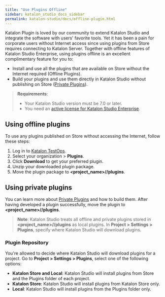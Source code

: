 ```yaml
---
title: "Use Plugins Offline"
sidebar: katalon_studio_docs_sidebar
permalink: katalon-studio/docs/offline-plugin.html
---
```

Katalon Plugin is loved by our community to extend Katalon Studio and integrate the software with users' favorite tools. Yet it has been a pain for corporate users without Internet access since using plugins from Store requires connecting to Katalon Server. Together with offline features of Katalon Studio Enterprise, using plugins offline is an excellent complimentary feature for you to:

* Install and use all the plugins that are available on Store without the Internet required (Offline Plugins).
* Build your plugins and use them directly in Katalon Studio without publishing on Store ([Private Plugins](https://docs.katalon.com/katalon-studio/docs/private-plugins.html)).

> **Requirements**:
>
> * Your Katalon Studio version must be 7.0 or later.
> * You need an [active license for Katalon Studio Enterprise](https://docs.katalon.com/katalon-studio/docs/license.html#paid-license).

## Using offline plugins

To use any plugins published on Store without accessing the Internet, follow these steps:

1. Log in to [Katalon TestOps](https://analytics.katalon.com/home).
2. Select your organization > **Plugins**.
3. Click **Download** to get your preferred plugin.
4. Unzip your downloaded plugin package.
5. Move the plugin package to **<project_name>//plugins**.

## Using private plugins

You can learn more about [Private Plugins](https://docs.katalon.com/katalon-studio/docs/private-plugins.html) and how to build them. After having developed a plugin successfully, move the plugin to **<project_name>//plugins**.

> **Note**: Katalon Studio treats all offline and private plugins stored in **<project_name>//plugins** as local plugins. In **Project > Settings > Plugins**, specify where Katalon Studio will download plugins.

### Plugin Repository

You're allowed to decide where Katalon Studio will download plugins for a project. Go to **Project > Settings > Plugins**, select one of the following options:

* **Katalon Store and Local**: Katalon Studio will install plugins from Store and the Plugins folder of each project.
* **Katalon Store**: Katalon Studio will install plugins from Katalon Store only.
* **Local**: Katalon Studio will install plugins from the Plugins folder only.

